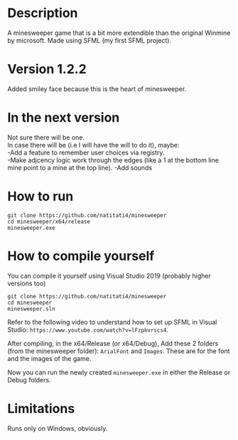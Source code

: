 # Description
A minesweeper game that is a bit more extendible than the original Winmine by microsoft. Made using SFML (my first SFML project).

# Version 1.2.2
Added smiley face because this is the heart of minesweeper.

# In the next version
Not sure there will be one.\
In case there will be (i.e I will have the will to do it), maybe: \
-Add a feature to remember user choices via registry.\
-Make adjcency logic work through the edges (like a 1 at the bottom line mine point to a mine at the top line).
-Add sounds

# How to run

```
git clone https://github.com/natitati4/minesweeper
cd minesweeper/x64/release
minesweeper.exe
```

# How to compile yourself
You can compile it yourself using Visual Studio 2019 (probably higher versions too)

```
git clone https://github.com/natitati4/minesweeper
cd minesweeper
minesweeper.sln
```

Refer to the following video to understand how to set up SFML in Visual Studio: `https://www.youtube.com/watch?v=lFzpkvrscs4`.

After compiling, in the x64/Release (or x64/Debug), Add these 2 folders (from the minesweeper folder): `ArialFont` and `Images`. These are for the font and the images of the game.

Now you can run the newly created `minesweeper.exe` in either the Release or Debug folders.

# Limitations
Runs only on Windows, obviously.
